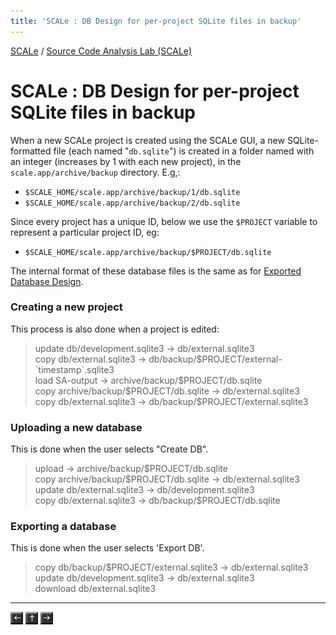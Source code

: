 ```yaml
---
title: 'SCALe : DB Design for per-project SQLite files in backup'
---
```

[SCALe](index.md) / [Source Code Analysis Lab (SCALe)](Welcome.md)
<!-- <legal> -->
<!-- SCALe version r.6.7.0.0.A -->
<!--  -->
<!-- Copyright 2021 Carnegie Mellon University. -->
<!--  -->
<!-- NO WARRANTY. THIS CARNEGIE MELLON UNIVERSITY AND SOFTWARE ENGINEERING -->
<!-- INSTITUTE MATERIAL IS FURNISHED ON AN "AS-IS" BASIS. CARNEGIE MELLON -->
<!-- UNIVERSITY MAKES NO WARRANTIES OF ANY KIND, EITHER EXPRESSED OR -->
<!-- IMPLIED, AS TO ANY MATTER INCLUDING, BUT NOT LIMITED TO, WARRANTY OF -->
<!-- FITNESS FOR PURPOSE OR MERCHANTABILITY, EXCLUSIVITY, OR RESULTS -->
<!-- OBTAINED FROM USE OF THE MATERIAL. CARNEGIE MELLON UNIVERSITY DOES NOT -->
<!-- MAKE ANY WARRANTY OF ANY KIND WITH RESPECT TO FREEDOM FROM PATENT, -->
<!-- TRADEMARK, OR COPYRIGHT INFRINGEMENT. -->
<!--  -->
<!-- Released under a MIT (SEI)-style license, please see COPYRIGHT file or -->
<!-- contact permission@sei.cmu.edu for full terms. -->
<!--  -->
<!-- [DISTRIBUTION STATEMENT A] This material has been approved for public -->
<!-- release and unlimited distribution.  Please see Copyright notice for -->
<!-- non-US Government use and distribution. -->
<!--  -->
<!-- DM19-1274 -->
<!-- </legal> -->

SCALe : DB Design for per-project SQLite files in backup
=========================================================

When a new SCALe project is created using the SCALe GUI, a new
SQLite-formatted file (each named "`db.sqlite`") is created in a folder
named with an integer (increases by 1 with each new project), in
the `scale.app/archive/backup` directory. E.g,:

-   `$SCALE_HOME/scale.app/archive/backup/1/db.sqlite`
-   `$SCALE_HOME/scale.app/archive/backup/2/db.sqlite`

Since every project has a unique ID, below we use the `$PROJECT`
variable to represent a particular project ID, eg:

-   `$SCALE_HOME/scale.app/archive/backup/$PROJECT/db.sqlite`

The internal format of these database files is the same as for [Exported
Database Design](Exported-Database-Design.md).

### Creating a new project

This process is also done when a project is edited:

> update db/development.sqlite3 -&gt; db/external.sqlite3\
> copy db/external.sqlite3 -&gt;
> db/backup/\$PROJECT/external-\`timestamp\`.sqlite3\
> load SA-output -&gt; archive/backup/\$PROJECT/db.sqlite\
> copy archive/backup/\$PROJECT/db.sqlite -&gt; db/external.sqlite3\
> copy db/external.sqlite3 -&gt; db/backup/\$PROJECT/external.sqlite3

### Uploading a new database

This is done when the user selects "Create DB".

> upload -&gt; archive/backup/\$PROJECT/db.sqlite\
> copy archive/backup/\$PROJECT/db.sqlite -&gt; db/external.sqlite3\
> update db/external.sqlite3 -&gt; db/development.sqlite3\
> copy db/external.sqlite3 -&gt; db/backup/\$PROJECT/db.sqlite

### Exporting a database

This is done when the user selects 'Export DB'.

> copy db/backup/\$PROJECT/external.sqlite3 -&gt; db/external.sqlite3\
> update db/development.sqlite3 -&gt; db/external.sqlite3\
> download db/external.sqlite3

------------------------------------------------------------------------

[![](attachments/arrow_left.png)](DB-Design-for-development.sqlite3.md)
[![](attachments/arrow_up.png)](Welcome.md)
[![](attachments/arrow_right.png)](Notes-on-Languages-vs-Platforms.md)

